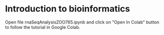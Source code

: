 # Introduction to bioinformatics

Open file rnaSeqAnalysisZOO765.ipynb and click on "Open In Colab" button to follow the tutorial in Google Colab.
